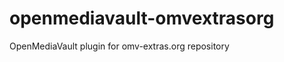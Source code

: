 openmediavault-omvextrasorg
===========================

OpenMediaVault plugin for omv-extras.org repository

